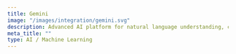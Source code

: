 ```yaml
---
title: Gemini
image: "/images/integration/gemini.svg"
description: Advanced AI platform for natural language understanding, content generation, and intelligent automation.
meta_title: ""
type: AI / Machine Learning
---
```


